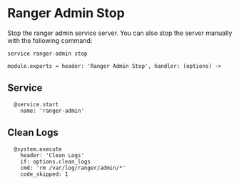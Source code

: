 # Ranger Admin Stop

Stop the ranger admin service server. You can also stop the server
manually with the following command:

```
service ranger-admin stop
```

    module.exports = header: 'Ranger Admin Stop', handler: (options) ->

## Service

      @service.start
        name: 'ranger-admin'

## Clean Logs

      @system.execute
        header: 'Clean Logs'
        if: options.clean_logs
        cmd: 'rm /var/log/ranger/admin/*'
        code_skipped: 1

